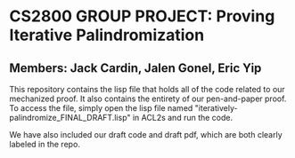 # CS2800 GROUP PROJECT: Proving Iterative Palindromization
## Members: Jack Cardin, Jalen Gonel, Eric Yip

This repository contains the lisp file that holds all of the code related to our mechanized proof.
It also contains the entirety of our pen-and-paper proof.
To access the file, simply open the lisp file named "iteratively-palindromize_FINAL_DRAFT.lisp" in ACL2s and run the code.

We have also included our draft code and draft pdf, which are both clearly labeled in the repo.
